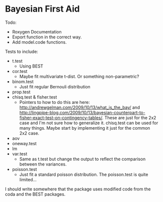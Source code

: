 Bayesian First Aid
========================================================

Todo:

* Roxygen Documentation
* Export function in the correct way.
* Add model.code functions.

Tests to include:

  * t.test 
    - Using BEST
  * cor.test
    - Maybe fit multivariate t-dist. Or something non-parametric?
  * binom.test
    - Just fit regular Bernouli distribution
  * prop.test 
  * chisq.test & fisher.test
    - Pointers to how to do this are here: http://andrewgelman.com/2009/10/13/what_is_the_bay/ and http://lingpipe-blog.com/2009/10/13/bayesian-counterpart-to-fisher-exact-test-on-contingency-tables/. These are just for the 2x2 case and I'm not sure how to generalize it. chisq.test can be used for many  things. Maybe start by implementing it just for the common 2x2 case.
  * aov
  * oneway.test
  * lm
  * var.test
    - Same as t.test but change the output to reflect the comparison between the variances.
  * poisson.test
    - Just fit a standard poisson distribution. The poisson.test is quite limited...
  
I should write somewhere that the package uses modified code from the coda and the BEST packages.
